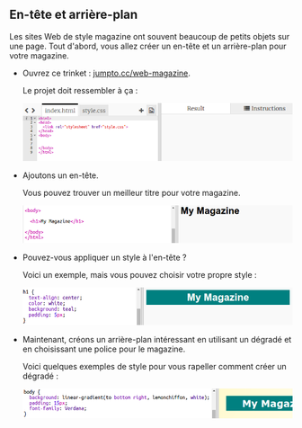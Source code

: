 ## En-tête et arrière-plan

Les sites Web de style magazine ont souvent beaucoup de petits objets sur une page. Tout d'abord, vous allez créer un en-tête et un arrière-plan pour votre magazine. 

+ Ouvrez ce trinket : <a href="http://jumpto.cc/web-magazine" target="_blank">jumpto.cc/web-magazine</a>. 

	Le projet doit ressembler à ça :

	![screenshot](images/magazine-starter.png)

+ Ajoutons un en-tête. 

	Vous pouvez trouver un meilleur titre pour votre magazine. 

	![screenshot](images/magazine-heading.png)

+ Pouvez-vous appliquer un style à l'en-tête ?

	Voici un exemple, mais vous pouvez choisir votre propre style :

	![screenshot](images/magazine-heading-style.png)

+ Maintenant, créons un arrière-plan intéressant en utilisant un dégradé et en choisissant une police pour le magazine. 

	Voici quelques exemples de style pour vous rapeller comment créer un dégradé : 

	![screenshot](images/magazine-background.png)



